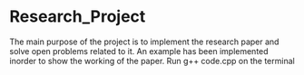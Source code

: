 # Research_Project
The main purpose of the project is to implement the research paper and solve open problems related to it.
An example has been implemented inorder to show the working of the paper.
Run g++ code.cpp on the terminal
